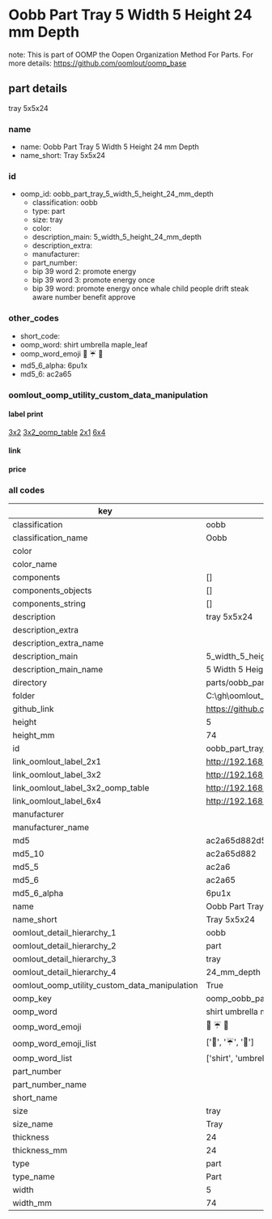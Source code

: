 # Oobb Part Tray 5 Width 5 Height 24 mm Depth  

note: This is part of OOMP the Oopen Organization Method For Parts. For more details: https://github.com/oomlout/oomp_base

##  part details
  



tray 5x5x24



### name
* name: Oobb Part Tray 5 Width 5 Height 24 mm Depth
* name_short: Tray 5x5x24 
### id
* oomp_id: oobb_part_tray_5_width_5_height_24_mm_depth
  * classification: oobb
  * type: part
  * size: tray
  * color: 
  * description_main: 5_width_5_height_24_mm_depth
  * description_extra: 
  * manufacturer: 
  * part_number: 
  * bip 39 word 2: promote energy
  * bip 39 word 3: promote energy once
  * bip 39 word: promote energy once whale child people drift steak aware number benefit approve

### other_codes
* short_code: 
* oomp_word: shirt umbrella maple_leaf
* oomp_word_emoji :shirt: :umbrella: :maple_leaf:
* md5_6_alpha: 6pu1x
* md5_6: ac2a65






### oomlout_oomp_utility_custom_data_manipulation
#### label print
[3x2](http://192.168.1.245:1112/?label=oomp%206pu1x)
[3x2_oomp_table](http://192.168.1.108:1112/?label=oomp%206pu1x)
[2x1](http://192.168.1.242:1112/?label=oomp%206pu1x)
[6x4](http://192.168.1.55:1112/?label=oomp%206pu1x)    

#### link

                              

#### price







### all codes 
| key | value |  
| --- | --- |  
| classification | oobb |  
| classification_name | Oobb |  
| color |  |  
| color_name |  |  
| components | [] |  
| components_objects | [] |  
| components_string | [] |  
| description | tray 5x5x24 |  
| description_extra |  |  
| description_extra_name |  |  
| description_main | 5_width_5_height_24_mm_depth |  
| description_main_name | 5 Width 5 Height 24 mm Depth |  
| directory | parts/oobb_part_tray_5_width_5_height_24_mm_depth |  
| folder | C:\gh\oomlout_oobb_version_4_generated_parts\parts\oobb_part_tray_5_width_5_height_24_mm_depth |  
| github_link | https://github.com/oomlout/oomlout_oomp_part_src/tree/main/parts/oobb_part_tray_5_width_5_height_24_mm_depth |  
| height | 5 |  
| height_mm | 74 |  
| id | oobb_part_tray_5_width_5_height_24_mm_depth |  
| link_oomlout_label_2x1 | http://192.168.1.242:1112/?label=oomp%206pu1x |  
| link_oomlout_label_3x2 | http://192.168.1.245:1112/?label=oomp%206pu1x |  
| link_oomlout_label_3x2_oomp_table | http://192.168.1.108:1112/?label=oomp%206pu1x |  
| link_oomlout_label_6x4 | http://192.168.1.55:1112/?label=oomp%206pu1x |  
| manufacturer |  |  
| manufacturer_name |  |  
| md5 | ac2a65d882d5085a8b13ff9b35128561 |  
| md5_10 | ac2a65d882 |  
| md5_5 | ac2a6 |  
| md5_6 | ac2a65 |  
| md5_6_alpha | 6pu1x |  
| name | Oobb Part Tray 5 Width 5 Height 24 mm Depth |  
| name_short | Tray 5x5x24  |  
| oomlout_detail_hierarchy_1 | oobb |  
| oomlout_detail_hierarchy_2 | part |  
| oomlout_detail_hierarchy_3 | tray |  
| oomlout_detail_hierarchy_4 | 24_mm_depth |  
| oomlout_oomp_utility_custom_data_manipulation | True |  
| oomp_key | oomp_oobb_part_tray_5_width_5_height_24_mm_depth |  
| oomp_word | shirt umbrella maple_leaf |  
| oomp_word_emoji | :shirt: :umbrella: :maple_leaf: |  
| oomp_word_emoji_list | [':shirt:', ':umbrella:', ':maple_leaf:'] |  
| oomp_word_list | ['shirt', 'umbrella', 'maple_leaf'] |  
| part_number |  |  
| part_number_name |  |  
| short_name |  |  
| size | tray |  
| size_name | Tray |  
| thickness | 24 |  
| thickness_mm | 24 |  
| type | part |  
| type_name | Part |  
| width | 5 |  
| width_mm | 74 |  
